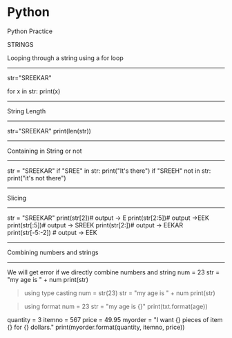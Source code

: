 # Python
Python Practice


STRINGS

Looping through a string using a for loop
**************
str="SREEKAR"

for x in str:
   print(x)
   
****************

String Length
***************

str="SREEKAR"
print(len(str))
**************


Containing in String or not
********************
str = "SREEKAR"
if "SREE" in str:
   print("It's there")
if "SREEH" not in str:
   print("it's not there")
*********************

Slicing
*******

str = "SREEKAR"
print(str[2])# output -> E
print(str[2:5])# output ->EEK
print(str[:5])# output -> SREEK
print(str[2:])# output -> EEKAR
print(str[-5:-2]) # output -> EEK
********************

Combining numbers and strings
****************
We will get error if we directly combine numbers and string
num = 23
str = "my age is " + num
print(str)

>using type casting
num = str(23)
str = "my age is " + num
print(str)

>using format
num = 23
str = "my age is {}"
print(txt.format(age))

quantity = 3
itemno = 567
price = 49.95
myorder = "I want {} pieces of item {} for {} dollars."
print(myorder.format(quantity, itemno, price))






